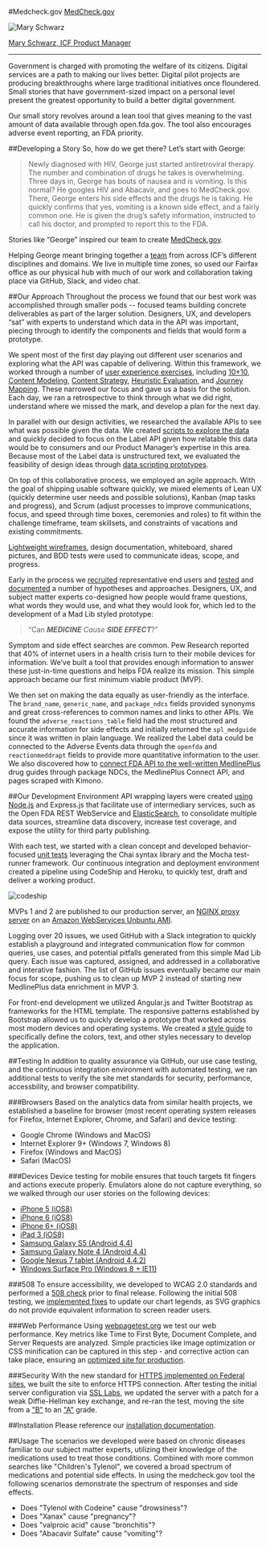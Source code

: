 #Medcheck.gov 
[MedCheck.gov](https://ads18f.icfwebservices.com/)

![Mary Schwarz](http://www.icfi.com/~/media/Images/ICFi/People/ICF/Schwarz_Mary.ashx?mw=214)

[Mary Schwarz, ICF Product Manager](http://www.icfi.com/about/our-people/icf/s/schwarz-mary)

---
Government is charged with promoting the welfare of its citizens. Digital services are a path to making our lives better. Digital pilot projects are producing breakthroughs where large traditional initiatives once floundered. Small stories that have government-sized impact on a personal level present the greatest opportunity to build a better digital government.
 
Our small story revolves around a lean tool that gives meaning to the vast amount of data available through open.fda.gov. The tool also encourages adverse event reporting, an FDA priority.

##Developing a Story
So, how do we get there? Let’s start with George:

> Newly diagnosed with HIV, George just started  antiretroviral therapy. The number and combination of drugs he takes is overwhelming. Three days in, George has bouts of nausea and is vomiting. Is this normal?  He googles HIV and Abacavir, and goes to MedCheck.gov. There, George enters his side effects and the drugs he is taking. He quickly confirms that yes, vomiting is a known side effect, and a fairly common one. He is given the drug’s safety information, instructed to call his doctor, and prompted to report this to the FDA.

Stories like “George” inspired our team to create [MedCheck.gov](https://ads18f.icfwebservices.com/). 

Helping George meant bringing together a [team](https://github.com/ICFI/ADS18f_Alpha/blob/master/supporting_documentation/evidence_b/Team.png) from across ICF’s different disciplines and domains. We live in multiple time zones, so used our Fairfax office as our physical hub with much of our work and collaboration taking place via GitHub, Slack, and video chat.

##Our Approach
Throughout the process we found that our best work was accomplished through smaller pods -- focused teams building concrete deliverables as part of the larger solution. Designers, UX, and developers “sat” with experts to understand which data in the API was important, piecing through to identify the components and fields that would form a prototype.

We spent most of the first day playing out different user scenarios and exploring what the API was capable of delivering. Within this framework, we worked through a number of [user experience exercises](https://github.com/ICFI/ADS18f_Alpha/blob/master/supporting_documentation/evidence_d/HCD%20Showcase.png), including [10+10](https://github.com/ICFI/ADS18f_Alpha/blob/master/supporting_documentation/evidence_d/10%2B10.png), [Content Modeling](https://github.com/ICFI/ADS18f_Alpha/blob/master/supporting_documentation/evidence_d/ContentModel.png), [Content Strategy](https://github.com/ICFI/ADS18f_Alpha/blob/master/supporting_documentation/evidence_d/ContentStrategy.png), [Heuristic Evaluation](https://github.com/ICFI/ADS18f_Alpha/blob/master/supporting_documentation/evidence_d/HeuristicEvaluation.png), and [Journey Mapping](https://github.com/ICFI/ADS18f_Alpha/blob/master/supporting_documentation/evidence_d/CustomerJourneyMap.png). These narrowed our focus and gave us a basis for the solution. Each day, we ran a retrospective to think through what we did right, understand where we missed the mark, and develop a plan for the next day.

In parallel with our design activities, we researched the available APIs to see what was possible given the data. We created [scripts to explore the data](https://github.com/ICFI/ADS18f_Alpha/tree/master/supporting_tools/query_and_highlight) and quickly decided to focus on the Label API given how relatable this data would be to consumers and our Product Manager’s expertise in this area. Because most of the Label data is unstructured text, we evaluated the feasibility of design ideas through [data scripting prototypes](https://github.com/ICFI/ADS18f_Alpha/tree/master/supporting_tools/find_side_effects_in_medguide).

On top of this collaborative process, we employed an agile approach. With the goal of shipping usable software quickly, we mixed elements of Lean UX (quickly determine user needs and possible solutions), Kanban (map tasks and progress), and Scrum (adjust processes to improve communications, focus, and speed through time boxes, ceremonies and roles) to fit within the challenge timeframe, team skillsets, and constraints of vacations and existing commitments. 

[Lightweight wireframes](https://github.com/ICFI/ADS18f_Alpha/blob/master/supporting_documentation/evidence_d/Wireframe.png), design documentation, whiteboard, shared pictures, and BDD tests were used to communicate ideas, scope, and progress. 

Early in the process we [recruited](https://github.com/ICFI/ADS18f_Alpha/blob/master/supporting_documentation/evidence_f/Recruit_Ad.PNG) representative end users and [tested](https://github.com/ICFI/ADS18f_Alpha/blob/master/supporting_documentation/evidence_f/UserTest2%20User2.jpg) and [documented](https://github.com/ICFI/ADS18f_Alpha/blob/master/supporting_documentation/evidence_f/User_testing_notes.docx) a number of hypotheses and approaches. Designers, UX, and subject matter experts co-designed how people would frame questions, what words they would use, and what they would look for, which led to the development of a Mad Lib styled prototype:

> “Can ______MEDICINE_____ Cause ____SIDE EFFECT_____?” 

Symptom and side effect searches are common. Pew Research reported that 40% of internet users in a health crisis turn to their mobile devices for information. We’ve built a tool that provides enough information to answer these just-in-time questions and helps FDA realize its mission. This simple approach became our first minimum viable product (MVP).

We then set on making the data equally as user-friendly as the interface. The `brand_name`, `generic_name`, and `package_ndcs` fields provided synonyms and great cross-references to common names and links to other APIs. We found the `adverse_reactions_table` field had the most structured and accurate information for side effects and initially returned the `spl_medguide` since it was written in plain language. We realized the Label data could be connected to the Adverse Events data through the `openfda` and `reactionmeddrapt` fields to provide more quantitative information to the user. We also discovered how to [connect FDA API to the well-written MedlinePlus](https://github.com/ICFI/ADS18f_Alpha/tree/master/supporting_tools/MedlinePlus) drug guides through package NDCs, the MedlinePlus Connect API, and pages scraped with Kimono. 

##Our Development Environment
API wrapping layers were created [using Node.js](https://github.com/ICFI/ADS18f_Alpha/blob/master/supporting_documentation/evidence_i/NodeJS_Server.png) and Express.js that facilitate use of intermediary services, such as the Open FDA REST WebService and [ElasticSearch](https://github.com/ICFI/ADS18f_Alpha/blob/master/supporting_documentation/evidence_i/ElasticSearch.png), to consolidate multiple data sources, streamline data discovery, increase test coverage, and expose the utility for third party publishing.

With each test, we started with a clean concept and developed behavior-focused [unit tests](https://github.com/ICFI/ADS18f_Alpha/blob/master/supporting_documentation/evidence_i/Mocha_Chai_Tests.png) leveraging the Chai syntax library and the Mocha test-runner framework.  Our continuous integration and deployment environment created a pipeline using CodeShip and Heroku, to quickly test, draft and deliver a working product.
  
![codeship](https://codeship.com/projects/064b5b60-ccc7-0132-6144-6a54a98ad524/status?branch=master)

MVPs 1 and 2 are published to our production server, an [NGINX proxy server](https://github.com/ICFI/ADS18f_Alpha/blob/master/supporting_documentation/evidence_i/Nginx.png) on an [Amazon WebServices Unbuntu AMI](https://github.com/ICFI/ADS18f_Alpha/blob/master/supporting_documentation/evidence_i/PM2ProcessManager.png). 

Logging over 20 issues, we used GitHub with a Slack integration to quickly establish a playground and integrated communication flow for common queries, use cases, and potential pitfalls generated from this simple Mad Lib query. Each issue was captured, assigned, and addressed in a collaborative and interative fashion. The list of GitHub issues eventually became our main focus for scope, pushing us to clean up MVP 2 instead of starting new MedlinePlus data enrichment in MVP 3.

For front-end development we utilized Angular.js and Twitter Bootstrap as frameworks for the HTML template. The responsive patterns established by Bootstrap allowed us to quickly develop a prototype that worked across most modern devices and operating systems. We created a [style guide](https://ads18f.icfwebservices.com/css/style-guide.html) to specifically define the colors, text, and other styles necessary to develop the application.

##Testing
In addition to quality assurance via GitHub, our use case testing, and the continuous integration environment with automated testing, we ran additional tests to verify the site met standards for security, performance, accessbility, and browser compatibility.


###Browsers
Based on the analytics data from similar health projects, we established a baseline for browser (most recent operating system releases for Firefox, Internet Explorer, Chrome, and Safari) and device testing:

* Google Chrome (Windows and MacOS)
* Internet Explorer 9+ (Windows 7, Windows 8)
* Firefox (Windows and MacOS)
* Safari (MacOS)

###Devices
Device testing for mobile ensures that touch targets fit fingers and actions execute properly. Emulators alone do not capture everything, so we walked through our user stories on the following devices:

* [iPhone 5 (iOS8)](https://github.com/ICFI/ADS18f_Alpha/blob/master/testing/mobile/iphone5-18f-test2.png)
* [iPhone 6 (iOS8)](https://github.com/ICFI/ADS18f_Alpha/blob/master/testing/mobile/iphone6-18f-test.png)
* [iPhone 6+ (iOS8)](https://github.com/ICFI/ADS18f_Alpha/blob/master/testing/mobile/iphone6plus-18f-test-2.png)
* [iPad 3 (iOS8)](https://github.com/ICFI/ADS18f_Alpha/blob/master/testing/mobile/ipad-18f-test-1.png)
* [Samsung Galaxy S5 (Android 4.4)](https://github.com/ICFI/ADS18f_Alpha/blob/master/testing/mobile/galaxy%20s5.png)
* [Samsung Galaxy Note 4 (Android 4.4)](https://github.com/ICFI/ADS18f_Alpha/blob/master/testing/mobile/galaxy-note-18f-test-1.png)
* [Google Nexus 7 tablet (Android 4.4.2)](https://github.com/ICFI/ADS18f_Alpha/blob/master/testing/mobile/nexus-7-18f-test.png)
* [Windows Surface Pro (Windows 8 + IE11)](https://github.com/ICFI/ADS18f_Alpha/blob/master/testing/mobile/ie-device-test.png)

###508
To ensure accessibility, we developed to WCAG 2.0 standards and performed a [508 check](https://github.com/ICFI/ADS18f_Alpha/blob/master/testing/508/medcheck-gov-508-audit.docx) prior to final release. Following the initial 508 testing, we [implemented fixes](https://github.com/ICFI/ADS18f_Alpha/blob/master/testing/508/medcheck-gov-508-audit-recheck.docx) to update our chart legends, as SVG graphics do not provide equivalent information to screen reader users.

###Web Performance
Using [webpagetest.org](http://www.webpagetest.org/) we test our web performance. Key metrics like Time to First Byte, Document Complete, and Server Requests are analyzed. Simple practicies like image optimization or CSS minification can be captured in this step - and corrective action can take place, ensuring an [optimized site for production](https://github.com/ICFI/ADS18f_Alpha/blob/master/testing/performance/webpagetest-perf-18f-test.png).

###Security
With the new standard for [HTTPS implemented on Federal sites](https://https.cio.gov), we built the site to enforce HTTPS connection. After testing the initial server configuration via [SSL Labs](https://www.ssllabs.com/ssltest/), we updated the server with a patch for a weak Diffie-Hellman key exchange, and re-ran the test, moving the site from a ["B"](https://github.com/ICFI/ADS18f_Alpha/blob/master/testing/security/ssl-report-18f-test1.png) to an ["A"](https://github.com/ICFI/ADS18f_Alpha/blob/master/testing/security/ssl-report-18f-test2.png) grade.

##Installation
Please reference our [installation documentation](https://github.com/ICFI/ADS18f_Alpha/blob/master/INSTALL.md).

##Usage
The scenarios we developed were based on chronic diseases familiar to our subject matter experts, utilizing their knowledge of the medications used to treat those conditions. Combined with more common searches like "Children's Tylenol", we covered a broad spectrum of medications and potential side effects. In using the medcheck.gov tool the following scenarios demonstrate the spectrum of responses and side effects.

* Does "Tylenol with Codeine" cause "drowsiness"?
* Does "Xanax" cause "pregnancy"?
* Does "valproic acid" cause "bronchitis"?
* Does "Abacavir Sulfate" cause "vomiting"?

 
